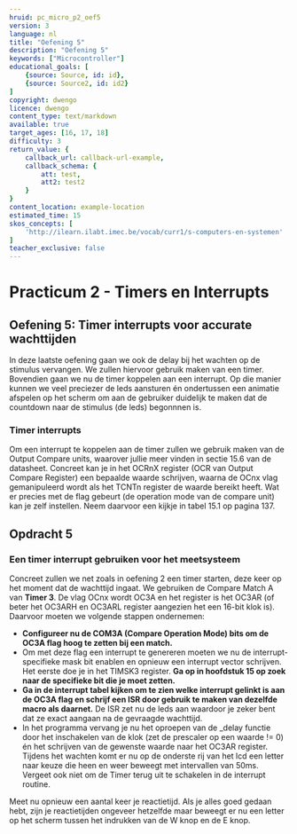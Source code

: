 ```yaml
---
hruid: pc_micro_p2_oef5
version: 3
language: nl
title: "Oefening 5"
description: "Oefening 5"
keywords: ["Microcontroller"]
educational_goals: [
    {source: Source, id: id}, 
    {source: Source2, id: id2}
]
copyright: dwengo
licence: dwengo
content_type: text/markdown
available: true
target_ages: [16, 17, 18]
difficulty: 3
return_value: {
    callback_url: callback-url-example,
    callback_schema: {
        att: test,
        att2: test2
    }
}
content_location: example-location
estimated_time: 15
skos_concepts: [
    'http://ilearn.ilabt.imec.be/vocab/curr1/s-computers-en-systemen'
]
teacher_exclusive: false
---
```

# Practicum 2 - Timers en Interrupts

## Oefening 5: Timer interrupts voor accurate wachttijden

In deze laatste oefening gaan we ook de delay bij het wachten op de stimulus vervangen. We zullen hiervoor gebruik maken van een timer. Bovendien gaan we nu de timer koppelen aan een interrupt. Op die manier kunnen we veel preciezer de leds aansturen én ondertussen een animatie afspelen op het scherm om aan de gebruiker duidelijk te maken dat de countdown naar de stimulus (de leds) begonnnen is.


### Timer interrupts

Om een interrupt te koppelen aan de timer zullen we gebruik maken van de Output Compare units, waarover jullie meer vinden in sectie 15.6 van de datasheet. Concreet kan je in het OCRnX register (OCR van Output Compare Register) een bepaalde waarde schrijven, waarna de OCnx vlag gemanipuleerd wordt als het TCNTn register de waarde bereikt heeft. Wat er precies met de flag gebeurt (de operation mode van de compare unit) kan je zelf instellen. Neem daarvoor een kijkje in tabel 15.1 op pagina 137.

<div class="dwengo-content assignment">
    <h2 class="title">Opdracht 5</h2>
    <div class="content">
        <h3>Een timer interrupt gebruiken voor het meetsysteem</h3>
        <p>
            Concreet zullen we net zoals in oefening 2 een timer starten, deze keer op het moment dat de wachttijd ingaat. We gebruiken de Compare Match A van <strong>Timer 3</strong>. De vlag OCnx wordt OC3A en het register is het OC3AR (of beter het OC3ARH en OC3ARL register aangezien het een 16-bit klok is). Daarvoor moeten we volgende stappen ondernemen:
        </p>
        <p>
            <ul>
                <li><strong>Configureer nu de COM3A (Compare Operation Mode) bits om de OC3A flag hoog te zetten bij een match.</strong></li>
                <li>Om met deze flag een interrupt te genereren moeten we nu de interrupt-specifieke mask bit enablen en opnieuw een interrupt vector schrijven. Het eerste doe je in het TIMSK3 register. <strong>Ga op in hoofdstuk 15 op zoek naar de specifieke bit die je moet zetten.</strong></li>
                <li><strong>Ga in de interrupt tabel kijken om te zien welke interrupt gelinkt is aan de OC3A flag en schrijf een ISR door gebruik te maken van dezelfde macro als daarnet.</strong> De ISR zet nu de leds aan waardoor je zeker bent dat ze exact aangaan na de gevraagde wachttijd.</li>
                <li>In het programma vervang je nu het oproepen van de _delay functie door het inschakelen van de klok (zet de prescaler op een waarde != 0) én het schrijven van de gewenste waarde naar het OC3AR register. Tijdens het wachten komt er nu op de onderste rij van het lcd een letter naar keuze die heen en weer beweegt met intervallen van 50ms. Vergeet ook niet om de Timer terug uit te schakelen in de interrupt routine.</li>
            </ul>
        </p>
        <p>
            Meet nu opnieuw een aantal keer je reactietijd. Als je alles goed gedaan hebt, zijn je reactietijden ongeveer hetzelfde maar beweegt er nu een letter op het scherm tussen het indrukken van de W knop en de E knop.        
        </p>
    </div>
</div>